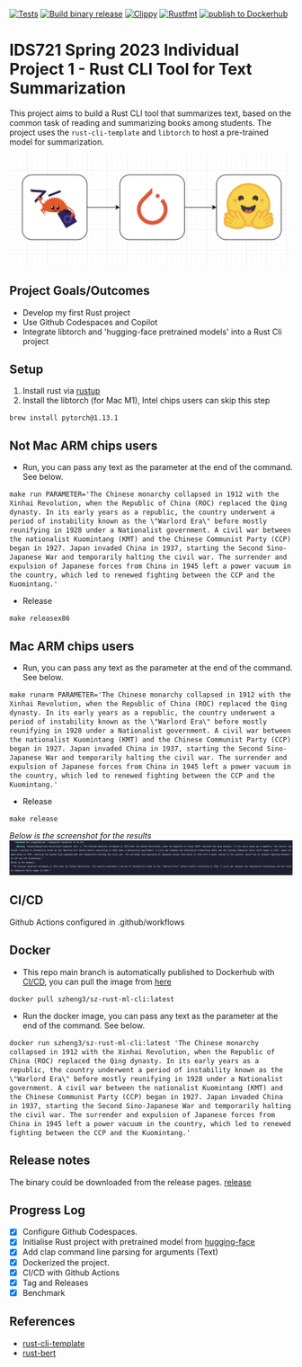 [![Tests](https://github.com/szheng3/rust-individual-project-1/actions/workflows/tests.yml/badge.svg)](https://github.com/szheng3/rust-individual-project-1/actions/workflows/tests.yml)
[![Build binary release](https://github.com/szheng3/rust-individual-project-1/actions/workflows/release.yml/badge.svg)](https://github.com/szheng3/rust-individual-project-1/actions/workflows/release.yml)
[![Clippy](https://github.com/szheng3/rust-individual-project-1/actions/workflows/lint.yml/badge.svg)](https://github.com/szheng3/rust-individual-project-1/actions/workflows/lint.yml)
[![Rustfmt](https://github.com/szheng3/rust-individual-project-1/actions/workflows/rustfmt.yml/badge.svg)](https://github.com/szheng3/rust-individual-project-1/actions/workflows/rustfmt.yml)
[![publish to Dockerhub](https://github.com/szheng3/rust-individual-project-1/actions/workflows/publish.yml/badge.svg)](https://github.com/szheng3/rust-individual-project-1/actions/workflows/publish.yml)

# IDS721 Spring 2023 Individual Project 1 - Rust CLI Tool for Text Summarization

This project aims to build a Rust CLI tool that summarizes text, based on the common task of reading and summarizing books among students. The project uses the `rust-cli-template` and `libtorch` to host a pre-trained model for summarization.

![image](./assets/ml.png)

## Project Goals/Outcomes

* Develop my first Rust project
* Use Github Codespaces and Copilot
* Integrate libtorch and 'hugging-face pretrained models' into a Rust Cli project

## Setup

1. Install rust via [rustup](https://rustup.rs/)
2. Install the libtorch (for Mac M1), Intel chips users can skip this step
```
brew install pytorch@1.13.1
```


## Not Mac ARM chips users

* Run, you can pass any text as the parameter at the end of the command. See below.
```
make run PARAMETER='The Chinese monarchy collapsed in 1912 with the Xinhai Revolution, when the Republic of China (ROC) replaced the Qing dynasty. In its early years as a republic, the country underwent a period of instability known as the \"Warlord Era\" before mostly reunifying in 1928 under a Nationalist government. A civil war between the nationalist Kuomintang (KMT) and the Chinese Communist Party (CCP) began in 1927. Japan invaded China in 1937, starting the Second Sino-Japanese War and temporarily halting the civil war. The surrender and expulsion of Japanese forces from China in 1945 left a power vacuum in the country, which led to renewed fighting between the CCP and the Kuomintang.'

```

* Release
```
make releasex86
```

## Mac ARM chips users
* Run, you can pass any text as the parameter at the end of the command. See below.
```
make runarm PARAMETER='The Chinese monarchy collapsed in 1912 with the Xinhai Revolution, when the Republic of China (ROC) replaced the Qing dynasty. In its early years as a republic, the country underwent a period of instability known as the \"Warlord Era\" before mostly reunifying in 1928 under a Nationalist government. A civil war between the nationalist Kuomintang (KMT) and the Chinese Communist Party (CCP) began in 1927. Japan invaded China in 1937, starting the Second Sino-Japanese War and temporarily halting the civil war. The surrender and expulsion of Japanese forces from China in 1945 left a power vacuum in the country, which led to renewed fighting between the CCP and the Kuomintang.'

```
* Release
```
make release
```

*Below is the screenshot for the results*
![results](./assets/result.png)



## CI/CD

Github Actions configured in .github/workflows

## Docker

* This repo main branch is automatically published to Dockerhub with [CI/CD](https://github.com/szheng3/rust-individual-project-1/actions/workflows/publish.yml), you can pull the image from [here](https://hub.docker.com/repository/docker/szheng3/sz-rust-ml-cli/general)
```
docker pull szheng3/sz-rust-ml-cli:latest
```
* Run the docker image, you can pass any text as the parameter at the end of the command. See below.
```
docker run szheng3/sz-rust-ml-cli:latest 'The Chinese monarchy collapsed in 1912 with the Xinhai Revolution, when the Republic of China (ROC) replaced the Qing dynasty. In its early years as a republic, the country underwent a period of instability known as the \"Warlord Era\" before mostly reunifying in 1928 under a Nationalist government. A civil war between the nationalist Kuomintang (KMT) and the Chinese Communist Party (CCP) began in 1927. Japan invaded China in 1937, starting the Second Sino-Japanese War and temporarily halting the civil war. The surrender and expulsion of Japanese forces from China in 1945 left a power vacuum in the country, which led to renewed fighting between the CCP and the Kuomintang.'
```

## Release notes
The binary could be downloaded from the release pages. [release](https://github.com/szheng3/rust-individual-project-1/releases)

## Progress Log

- [x] Configure Github Codespaces.
- [x] Initialise Rust project with pretrained model from [hugging-face](https://huggingface.co/transformers/model_doc/bart.html)
- [x] Add clap command line parsing for arguments (Text)
- [x] Dockerized the project.
- [x] CI/CD with Github Actions
- [x] Tag and Releases
- [x] Benchmark

## References


* [rust-cli-template](https://github.com/kbknapp/rust-cli-template)
* [rust-bert](https://github.com/guillaume-be/rust-bert)